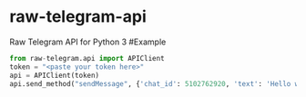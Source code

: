 # raw-telegram-api
Raw Telegram API for Python 3
#Example
```python
from raw-telegram.api import APIClient
token = "<paste your token here>"
api = APIClient(token)
api.send_method("sendMessage", {'chat_id': 5102762920, 'text': 'Hello world!'})
```
